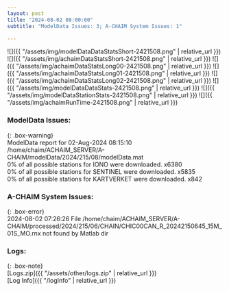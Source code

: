 ```yaml
---
layout: post
title: "2024-08-02 08:00:00"
subtitle: "ModelData Issues: 3; A-CHAIM System Issues: 1"

---
```


![]({{ "/assets/img/modelDataDataStatsShort-2421508.png" | relative_url }})
![]({{ "/assets/img/achaimDataStatsShort-2421508.png" | relative_url }})
![]({{ "/assets/img/achaimDataStatsLong00-2421508.png" | relative_url }})
![]({{ "/assets/img/achaimDataStatsLong01-2421508.png" | relative_url }})
![]({{ "/assets/img/achaimDataStatsLong02-2421508.png" | relative_url }})
![]({{ "/assets/img/modelDataDataStats-2421508.png" | relative_url }})
![]({{ "/assets/img/modelDataStationStats-2421508.png" | relative_url }})
![]({{ "/assets/img/achaimRunTime-2421508.png" | relative_url }})


### ModelData Issues:  
  
{: .box-warning}  
 ModelData report for 02-Aug-2024 08:15:10   
 /home/chaim/ACHAIM_SERVER/A-CHAIM/modelData/2024/215/08/modelData.mat   
 0% of all possible stations for IONO were downloaded. x6380   
 0% of all possible stations for SENTINEL were downloaded. x5835   
 0% of all possible stations for KARTVERKET were downloaded. x842   
  
### A-CHAIM System Issues:  
  
{: .box-error}  
2024-08-02 07:26:26 File /home/chaim/ACHAIM_SERVER/A-CHAIM/processed/2024/215/06/CHAIN/CHIC00CAN_R_20242150645_15M_01S_MO.rnx not found by Matlab dir  

### Logs:  
  
{: .box-note}  
[Logs.zip]({{ "/assets/other/logs.zip" | relative_url }})  
[Log Info]({{ "/logInfo" | relative_url }})  
